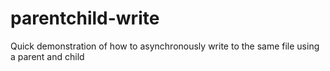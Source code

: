 # parentchild-write
Quick demonstration of how to asynchronously write to the same file using a parent and child
